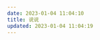 ```yaml
---
date: 2023-01-04 11:04:10
title: 说说
updated: 2023-01-04 11:04:19
---
```

<script src="https://cdn.jsdelivr.net/npm/qexo-static@1.5.0/hexo/talks.min.js"></script>

<link rel="stylesheet" href="https://cdn.jsdelivr.net/npm/qexo-static@1.5.0/hexo/talks.min.css">
<div id="qexot"></div>
<script>showQexoTalks("qexot", "https://admin.imoier.fun", 5)</script>
